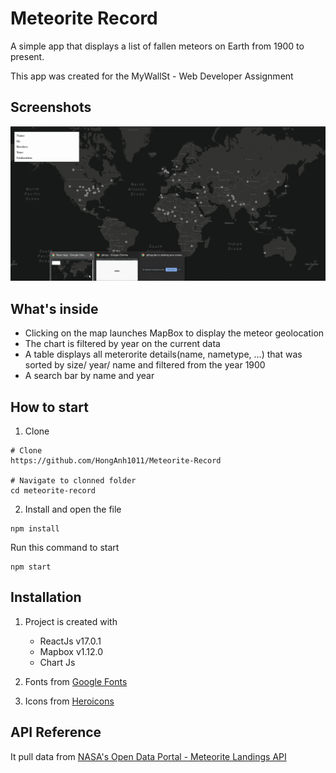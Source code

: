 # Meteorite Record

A simple app that displays a list of fallen meteors on Earth from 1900 to present.

This app was created for the MyWallSt - Web Developer Assignment

## Screenshots
![](recording.gif)


## What's inside

* Clicking on the map launches MapBox to display the meteor geolocation
* The chart is filtered by year on the current data
* A table displays all meterorite details(name, nametype, ...) that was sorted by size/ year/ name and filtered from the year 1900
* A search bar by name and year


## How to start
1. Clone

```
# Clone
https://github.com/HongAnh1011/Meteorite-Record

# Navigate to clonned folder
cd meteorite-record
```

2. Install and open the file
```
npm install
```

Run this command to start

```
npm start
```


## Installation

1. Project is created with 
	* ReactJs v17.0.1
	* Mapbox v1.12.0
	* Chart Js

2. Fonts from [Google Fonts](https://fonts.google.com/specimen/Raleway?sidebar.open=true&selection.family=Raleway:wght@400;500#standard-styles "Google Fonts")

3. Icons from [Heroicons](https://heroicons.dev/ "Heroicons")


## API Reference

It pull data from [NASA's Open Data Portal - Meteorite Landings API](https://data.nasa.gov/view/ak9y-cwf9 "Meteorite Landings API")



